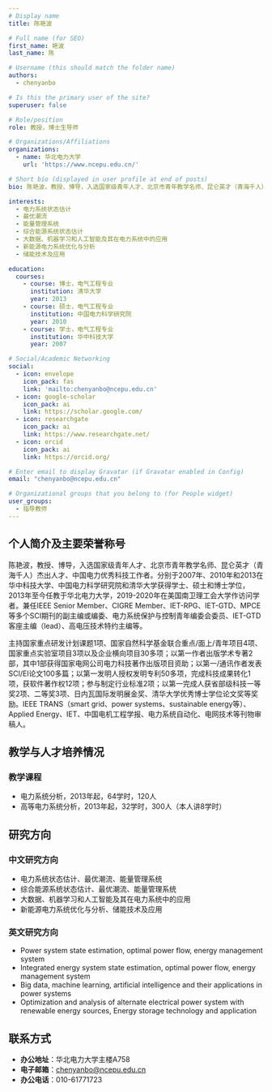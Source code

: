 ```yaml
---
# Display name
title: 陈艳波

# Full name (for SEO)
first_name: 艳波
last_name: 陈

# Username (this should match the folder name)
authors:
  - chenyanbo

# Is this the primary user of the site?
superuser: false

# Role/position
role: 教授，博士生导师

# Organizations/Affiliations
organizations:
  - name: 华北电力大学
    url: 'https://www.ncepu.edu.cn/'

# Short bio (displayed in user profile at end of posts)
bio: 陈艳波，教授、博导，入选国家级青年人才、北京市青年教学名师、昆仑英才（青海千人）杰出人才、中国电力优秀科技工作者。

interests:
  - 电力系统状态估计
  - 最优潮流
  - 能量管理系统
  - 综合能源系统状态估计
  - 大数据、机器学习和人工智能及其在电力系统中的应用
  - 新能源电力系统优化与分析
  - 储能技术及应用

education:
  courses:
    - course: 博士，电气工程专业
      institution: 清华大学
      year: 2013
    - course: 硕士，电气工程专业
      institution: 中国电力科学研究院
      year: 2010
    - course: 学士，电气工程专业
      institution: 华中科技大学
      year: 2007

# Social/Academic Networking
social:
  - icon: envelope
    icon_pack: fas
    link: 'mailto:chenyanbo@ncepu.edu.cn'
  - icon: google-scholar
    icon_pack: ai
    link: https://scholar.google.com/
  - icon: researchgate
    icon_pack: ai
    link: https://www.researchgate.net/
  - icon: orcid
    icon_pack: ai
    link: https://orcid.org/

# Enter email to display Gravatar (if Gravatar enabled in Config)
email: "chenyanbo@ncepu.edu.cn"

# Organizational groups that you belong to (for People widget)
user_groups:
  - 指导教师
---
```


## 个人简介及主要荣誉称号

陈艳波，教授、博导，入选国家级青年人才、北京市青年教学名师、昆仑英才（青海千人）杰出人才、中国电力优秀科技工作者。分别于2007年、2010年和2013在华中科技大学、中国电力科学研究院和清华大学获得学士、硕士和博士学位，2013年至今任教于华北电力大学，2019-2020年在美国南卫理工会大学作访问学者。兼任IEEE Senior Member、CIGRE Member、IET-RPG、IET-GTD、MPCE等多个SCI期刊的副主编或编委、电力系统保护与控制青年编委会委员、IET-GTD客座主编（lead）、高电压技术特约主编等。

主持国家重点研发计划课题1项、国家自然科学基金联合重点/面上/青年项目4项、国家重点实验室项目3项以及企业横向项目30多项；以第一作者出版学术专著2部，其中1部获得国家电网公司电力科技著作出版项目资助；以第一/通讯作者发表SCI/EI论文100多篇；以第一发明人授权发明专利50多项，完成科技成果转化1项，获软件著作权12项；参与制定行业标准2项；以第一完成人获省部级科技一等奖2项、二等奖3项、日内瓦国际发明展金奖、清华大学优秀博士学位论文奖等奖励。IEEE TRANS（smart grid、power systems、sustainable energy等）、Applied Energy、IET、中国电机工程学报、电力系统自动化、电网技术等刊物审稿人。

## 教学与人才培养情况

### 教学课程

- 电力系统分析，2013年起，64学时，120人
- 高等电力系统分析，2013年起，32学时，300人（本人讲8学时）

## 研究方向

### 中文研究方向

- 电力系统状态估计、最优潮流、能量管理系统
- 综合能源系统状态估计、最优潮流、能量管理系统
- 大数据、机器学习和人工智能及其在电力系统中的应用
- 新能源电力系统优化与分析、储能技术及应用

### 英文研究方向

- Power system state estimation, optimal power flow, energy management system
- Integrated energy system state estimation, optimal power flow, energy management system
- Big data, machine learning, artificial intelligence and their applications in power systems
- Optimization and analysis of alternate electrical power system with renewable energy sources, Energy storage technology and application

## 联系方式

- **办公地址**：华北电力大学主楼A758
- **电子邮箱**：chenyanbo@ncepu.edu.cn
- **办公电话**：010-61771723